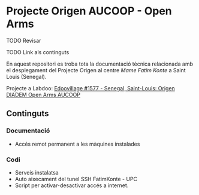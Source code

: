 # Projecte Origen AUCOOP - Open Arms

TODO Revisar

TODO Link als continguts

En aquest repositori es troba tota la documentació tècnica relacionada amb el desplegament del Projecte Origen al centre _Mame Fatim Konte_ a Saint Louis (Senegal).

Projecte a Labdoo: [Edoovillage #1577 - Senegal, Saint-Louis: Origen DIADEM Open Arms AUCOOP
](https://www.labdoo.org/es/edoovillage?e=84320)

## Continguts

### Documentació

* Accés remot permanent a les màquines instalades

### Codi

* Serveis instalatsa
* Auto aixecament del tunel SSH FatimKonte - UPC
* Script per activar-desactivar accés a internet.